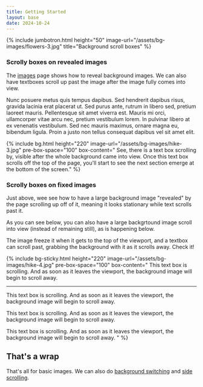 ```yaml
---
title: Getting Started
layout: base
date: 2024-10-24
---
```


{% include jumbotron.html
  height="50"
  image-url="/assets/bg-images/flowers-3.jpg"
  title="Background scroll boxes"
%}


### Scrolly boxes on revealed images
The [images](images) page shows how to reveal background images. We can also have textboxes scroll up past the image after the image fully comes into view.

Nunc posuere metus quis tempus dapibus. Sed hendrerit dapibus risus, gravida lacinia erat placerat ut. Sed purus ante, rutrum in libero sed, pretium laoreet mauris. Pellentesque sit amet viverra est. Mauris mi orci, ullamcorper vitae arcu nec, pretium vestibulum lorem. In pulvinar libero at ex venenatis vestibulum. Sed nec mauris maximus, ornare magna eu, bibendum ligula. Proin a justo non tellus consequat dapibus vel sit amet elit.


{% include bg.html
  height="220"
  image-url="/assets/bg-images/hike-3.jpg"
  pre-box-space="100"
  box-content=" 
       See, there is a text box scrolling by, visible after the whole background came into view. Once this text box scrolls off the top of the page, you'll start to see the next section emerge at the bottom of the screen."
%}




### Scrolly boxes on fixed images
Just above, wee see how to have a large background image "revealed" by the page scrolling up off of it, meaning it looks stationary while text scrolls past it.

As you can see below, you can also have a large backgrtound image scroll into view (instead of remaining still), as is happening below. 

The image freeze it when it gets to the top of the viewport, and a textbox can scroll past, grabbing the background with it as it scrolls away. Check it!


{% include bg-sticky.html
  height="220"
  image-url="/assets/bg-images/hike-4.jpg"
  pre-box-space="100"
  box-content="
       This text box is scrolling. And as soon as it leaves the viewport, the background image will begin to scroll away. 
<hr/>
       This text box is scrolling. And as soon as it leaves the viewport, the background image will begin to scroll away. 
  <p/>     
       This text box is scrolling. And as soon as it leaves the viewport, the background image will begin to scroll away. 
    <p/>   
       This text box is scrolling. And as soon as it leaves the viewport, the background image will begin to scroll away.   "
%}


## That's a wrap 
That's all for basic images. We can also do [background switching](bg-switch) and [side scrolling](side-scroll).

